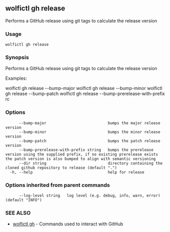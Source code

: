 ## wolfictl gh release

Performs a GitHub release using git tags to calculate the release version

### Usage

```
wolfictl gh release
```

### Synopsis

Performs a GitHub release using git tags to calculate the release version

Examples:

wolfictl gh release --bump-major
wolfictl gh release --bump-minor
wolfictl gh release --bump-patch
wolfictl gh release --bump-prerelease-with-prefix rc


### Options

```
      --bump-major                           bumps the major release version
      --bump-minor                           bumps the minor release version
      --bump-patch                           bumps the patch release version
      --bump-prerelease-with-prefix string   bumps the prerelease version using the supplied prefix, if no existing prerelease exists the patch version is also bumped to align with semantic versioning
      --dir string                           directory containing the cloned github repository to release (default ".")
  -h, --help                                 help for release
```

### Options inherited from parent commands

```
      --log-level string   log level (e.g. debug, info, warn, error) (default "INFO")
```

### SEE ALSO

* [wolfictl gh](wolfictl_gh.md)	 - Commands used to interact with GitHub

